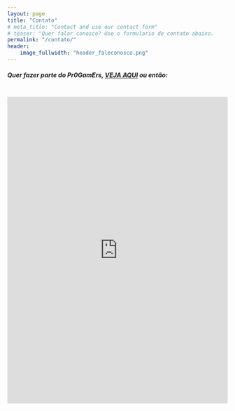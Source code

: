 ```yaml
---
layout: page
title: "Contato"
# meta_title: "Contact and use our contact form"
# teaser: "Quer falar conosco? Use o formulario de contato abaixo.
permalink: "/contato/"
header:
    image_fullwidth: "header_faleconosco.png"
---
```


##### Quer fazer parte do Pr0GamErs, <a href="{{ site.url }}{{ site.baseurl }}/facaparte/"> VEJA AQUI</a> ou então:
<br>


 <iframe height="700"
        allowTransparency="true"
        frameborder="0"
        scrolling="no"
        style="width:100%;border:none"
        src="https://pr0gamers.wufoo.com/embed/z1k0cdf1l1cotq/">
  <a href="https://pr0gamers.wufoo.com/forms/z1k0cdf1l1cotq/">
    Fill out my Wufoo form!
  </a>
  <br>
</iframe>
